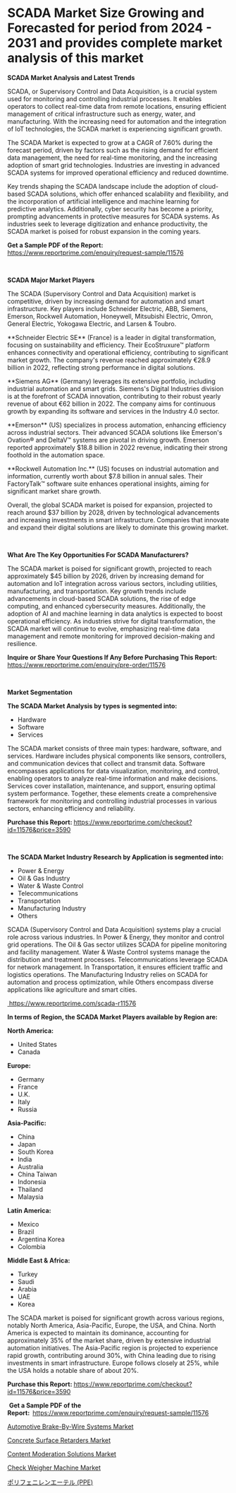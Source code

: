 <p><h1>SCADA Market Size Growing and Forecasted for period from 2024 - 2031 and provides complete market analysis of this market</h1></p><p><strong>SCADA Market Analysis and Latest Trends</strong></p>
<p><p>SCADA, or Supervisory Control and Data Acquisition, is a crucial system used for monitoring and controlling industrial processes. It enables operators to collect real-time data from remote locations, ensuring efficient management of critical infrastructure such as energy, water, and manufacturing. With the increasing need for automation and the integration of IoT technologies, the SCADA market is experiencing significant growth.</p><p>The SCADA Market is expected to grow at a CAGR of 7.60% during the forecast period, driven by factors such as the rising demand for efficient data management, the need for real-time monitoring, and the increasing adoption of smart grid technologies. Industries are investing in advanced SCADA systems for improved operational efficiency and reduced downtime.</p><p>Key trends shaping the SCADA landscape include the adoption of cloud-based SCADA solutions, which offer enhanced scalability and flexibility, and the incorporation of artificial intelligence and machine learning for predictive analytics. Additionally, cyber security has become a priority, prompting advancements in protective measures for SCADA systems. As industries seek to leverage digitization and enhance productivity, the SCADA market is poised for robust expansion in the coming years.</p></p>
<p><strong>Get a Sample PDF of the Report:&nbsp;</strong> <a href="https://www.reportprime.com/enquiry/request-sample/11576">https://www.reportprime.com/enquiry/request-sample/11576</a></p>
<p>&nbsp;</p>
<p><strong>SCADA Major Market Players</strong></p>
<p><p>The SCADA (Supervisory Control and Data Acquisition) market is competitive, driven by increasing demand for automation and smart infrastructure. Key players include Schneider Electric, ABB, Siemens, Emerson, Rockwell Automation, Honeywell, Mitsubishi Electric, Omron, General Electric, Yokogawa Electric, and Larsen & Toubro.</p><p>**Schneider Electric SE** (France) is a leader in digital transformation, focusing on sustainability and efficiency. Their EcoStruxure™ platform enhances connectivity and operational efficiency, contributing to significant market growth. The company's revenue reached approximately €28.9 billion in 2022, reflecting strong performance in digital solutions.</p><p>**Siemens AG** (Germany) leverages its extensive portfolio, including industrial automation and smart grids. Siemens's Digital Industries division is at the forefront of SCADA innovation, contributing to their robust yearly revenue of about €62 billion in 2022. The company aims for continuous growth by expanding its software and services in the Industry 4.0 sector.</p><p>**Emerson** (US) specializes in process automation, enhancing efficiency across industrial sectors. Their advanced SCADA solutions like Emerson's Ovation® and DeltaV™ systems are pivotal in driving growth. Emerson reported approximately $18.8 billion in 2022 revenue, indicating their strong foothold in the automation space.</p><p>**Rockwell Automation Inc.** (US) focuses on industrial automation and information, currently worth about $7.8 billion in annual sales. Their FactoryTalk™ software suite enhances operational insights, aiming for significant market share growth.</p><p>Overall, the global SCADA market is poised for expansion, projected to reach around $37 billion by 2028, driven by technological advancements and increasing investments in smart infrastructure. Companies that innovate and expand their digital solutions are likely to dominate this growing market.</p></p>
<p>&nbsp;</p>
<p><strong>What Are The Key Opportunities For SCADA Manufacturers?</strong></p>
<p><p>The SCADA market is poised for significant growth, projected to reach approximately $45 billion by 2026, driven by increasing demand for automation and IoT integration across various sectors, including utilities, manufacturing, and transportation. Key growth trends include advancements in cloud-based SCADA solutions, the rise of edge computing, and enhanced cybersecurity measures. Additionally, the adoption of AI and machine learning in data analytics is expected to boost operational efficiency. As industries strive for digital transformation, the SCADA market will continue to evolve, emphasizing real-time data management and remote monitoring for improved decision-making and resilience.</p></p>
<p><strong>Inquire or Share Your Questions If Any Before Purchasing This Report:</strong> <a href="https://www.reportprime.com/enquiry/pre-order/11576">https://www.reportprime.com/enquiry/pre-order/11576</a></p>
<p>&nbsp;</p>
<p><strong>Market Segmentation</strong></p>
<p><strong>The SCADA Market Analysis by types is segmented into:</strong></p>
<p><ul><li>Hardware</li><li>Software</li><li>Services</li></ul></p>
<p><p>The SCADA market consists of three main types: hardware, software, and services. Hardware includes physical components like sensors, controllers, and communication devices that collect and transmit data. Software encompasses applications for data visualization, monitoring, and control, enabling operators to analyze real-time information and make decisions. Services cover installation, maintenance, and support, ensuring optimal system performance. Together, these elements create a comprehensive framework for monitoring and controlling industrial processes in various sectors, enhancing efficiency and reliability.</p></p>
<p><strong>Purchase this Report:&nbsp;</strong><a href="https://www.reportprime.com/checkout?id=11576&price=3590">https://www.reportprime.com/checkout?id=11576&price=3590</a></p>
<p>&nbsp;</p>
<p><strong>The SCADA Market Industry Research by Application is segmented into:</strong></p>
<p><ul><li>Power & Energy</li><li>Oil & Gas Industry</li><li>Water & Waste Control</li><li>Telecommunications</li><li>Transportation</li><li>Manufacturing Industry</li><li>Others</li></ul></p>
<p><p>SCADA (Supervisory Control and Data Acquisition) systems play a crucial role across various industries. In Power & Energy, they monitor and control grid operations. The Oil & Gas sector utilizes SCADA for pipeline monitoring and facility management. Water & Waste Control systems manage the distribution and treatment processes. Telecommunications leverage SCADA for network management. In Transportation, it ensures efficient traffic and logistics operations. The Manufacturing Industry relies on SCADA for automation and process optimization, while Others encompass diverse applications like agriculture and smart cities.</p></p>
<p><a href="https://www.reportprime.com/scada-r11576">&nbsp;https://www.reportprime.com/scada-r11576</a></p>
<p><strong>In terms of Region, the SCADA Market Players available by Region are:</strong></p>
<p>
    <p> <strong> North America: </strong>
        <ul>
            <li>United States</li>
            <li>Canada</li>
        </ul>
        </p> 
    <p> <strong> Europe: </strong>
        <ul>
            <li>Germany</li>
            <li>France</li>
            <li>U.K.</li>
            <li>Italy</li>
            <li>Russia</li>
        </ul>
        </p> 
    <p> <strong> Asia-Pacific: </strong>
        <ul>
            <li>China</li>
            <li>Japan</li>
            <li>South Korea</li>
            <li>India</li>
            <li>Australia</li>
            <li>China Taiwan</li>
            <li>Indonesia</li>
            <li>Thailand</li>
            <li>Malaysia</li>
        </ul>
        </p> 
    <p> <strong> Latin America: </strong>
        <ul>
            <li>Mexico</li>
            <li>Brazil</li>
            <li>Argentina Korea</li>
            <li>Colombia</li>
        </ul>
        </p> 
    <p> <strong> Middle East & Africa: </strong>
        <ul>
            <li>Turkey</li>
            <li>Saudi</li>
            <li>Arabia</li>
            <li>UAE</li>
            <li>Korea</li>
        </ul>
    </p>
    </p>
<p><p>The SCADA market is poised for significant growth across various regions, notably North America, Asia-Pacific, Europe, the USA, and China. North America is expected to maintain its dominance, accounting for approximately 35% of the market share, driven by extensive industrial automation initiatives. The Asia-Pacific region is projected to experience rapid growth, contributing around 30%, with China leading due to rising investments in smart infrastructure. Europe follows closely at 25%, while the USA holds a notable share of about 20%.</p></p>
<p><strong>Purchase this Report: </strong><a href="https://www.reportprime.com/checkout?id=11576&price=3590">https://www.reportprime.com/checkout?id=11576&price=3590</a></p>
<p>&nbsp;<strong>Get a Sample PDF of the Report:&nbsp;&nbsp;</strong><a href="https://www.reportprime.com/enquiry/request-sample/11576">https://www.reportprime.com/enquiry/request-sample/11576</a></p>
<p><strong></strong></p>
<p><p><a href="https://issuu.com/reportprime-2/docs/automotive-brake-by-wire-systems-ma_02e9bdc4494890">Automotive Brake-By-Wire Systems Market</a></p><p><a href="https://medium.com/@carolineparks3691/the-growth-of-the-concrete-surface-retarders-market-has-been-significant-driven-by-various-d1aa4af7338c">Concrete Surface Retarders Market</a></p><p><a href="https://github.com/WayneHopkins413/Market-Research-Report-List-1/blob/main/content-moderation-solutions-market.md">Content Moderation Solutions Market</a></p><p><a href="https://www.linkedin.com/pulse/what-factors-influence-check-weigher-machine-market-coming-u3orc?trackingId=UfP6B0aOSxi%2FA2V7mpZLeg%3D%3D">Check Weigher Machine Market</a></p><p><a href="https://medium.com/@mares423/polyphenylene-ether-ppe-market-%E3%81%AF-%E3%82%B3%E3%82%B9%E3%83%88%E7%AE%A1%E7%90%86%E3%81%A8%E5%8A%B9%E7%8E%87%E5%90%91%E4%B8%8A%E3%82%92%E5%84%AA%E5%85%88%E3%81%97%E3%81%BE%E3%81%99-%E3%81%95%E3%82%89%E3%81%AB-%E5%A0%B1%E5%91%8A%E6%9B%B8%E3%81%AF%E5%B8%82%E5%A0%B4%E3%81%AE%E9%9C%80%E8%A6%81%E9%9D%A2%E3%81%A8%E4%BE%9B%E7%B5%A6%E9%9D%A2%E3%81%AE%E4%B8%A1%E6%96%B9%E3%82%92%E3%82%AB%E3%83%90%E3%83%BC%E3%81%97%E3%81%A6%E3%81%84%E3%81%BE%E3%81%99-polyphenylene-ae602d56873a">ポリフェニレンエーテル (PPE)</a></p></p>